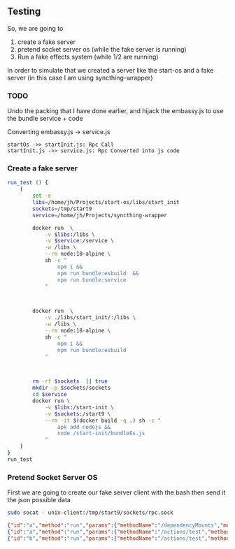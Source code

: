 ## Testing

So, we are going to

1. create a fake server
2. pretend socket server os (while the fake server is running)
3. Run a fake effects system (while 1/2 are running)

In order to simulate that we created a server like the start-os and
a fake server (in this case I am using syncthing-wrapper)

### TODO

Undo the packing that I have done earlier, and hijack the embassy.js to use the bundle service + code

Converting embassy.js -> service.js

```sequence {theme="hand"}
startOs ->> startInit.js: Rpc Call
startInit.js ->> service.js: Rpc Converted into js code
```

### Create a fake server

```bash
run_test () {
    (
        set -e
        libs=/home/jh/Projects/start-os/libs/start_init
        sockets=/tmp/start9
        service=/home/jh/Projects/syncthing-wrapper

        docker run  \
            -v $libs:/libs \
            -v $service:/service \
            -w /libs \
            --rm node:18-alpine \
            sh -c "
                npm i &&
                npm run bundle:esbuild  &&
                npm run bundle:service
            "



        docker run  \
            -v ./libs/start_init/:/libs \
            -w /libs \
            --rm node:18-alpine \
            sh -c "
                npm i &&
                npm run bundle:esbuild
            "



        rm -rf $sockets  || true
        mkdir -p $sockets/sockets
        cd $service
        docker run \
            -v $libs:/start-init \
            -v $sockets:/start9 \
            --rm -it $(docker build -q .) sh -c "
                apk add nodejs &&
                node /start-init/bundleEs.js
            "
    )
}
run_test
```

### Pretend Socket Server OS

First we are going to create our fake server client with the bash then send it the json possible data

```bash
sudo socat - unix-client:/tmp/start9/sockets/rpc.sock
```

<!-- prettier-ignore -->
```json
{"id":"a","method":"run","params":{"methodName":"/dependencyMounts","methodArgs":[]}}
{"id":"a","method":"run","params":{"methodName":"/actions/test","methodArgs":{"input":{"id": 1}}}}
{"id":"b","method":"run","params":{"methodName":"/actions/test","methodArgs":{"id": 1}}}

```
